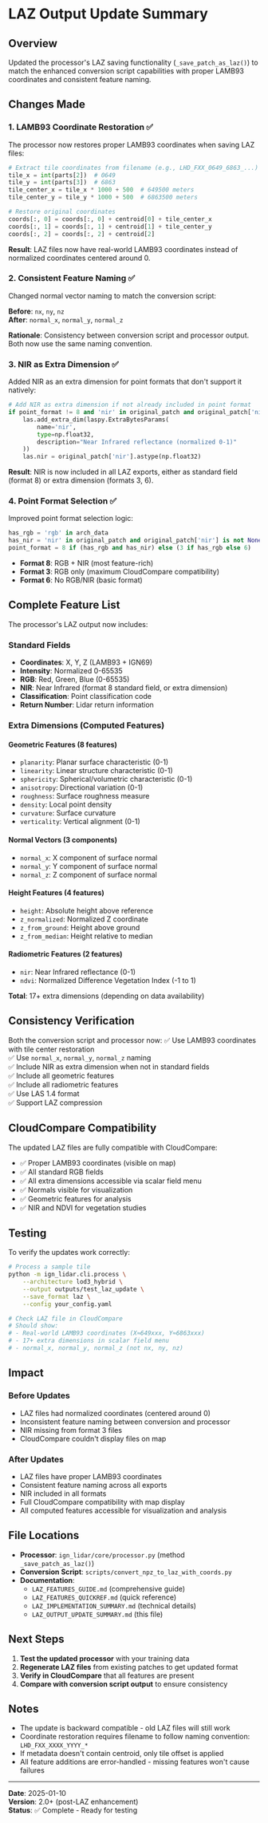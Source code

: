 # LAZ Output Update Summary

## Overview

Updated the processor's LAZ saving functionality (`_save_patch_as_laz()`) to match the enhanced conversion script capabilities with proper LAMB93 coordinates and consistent feature naming.

## Changes Made

### 1. **LAMB93 Coordinate Restoration** ✅

The processor now restores proper LAMB93 coordinates when saving LAZ files:

```python
# Extract tile coordinates from filename (e.g., LHD_FXX_0649_6863_...)
tile_x = int(parts[2])  # 0649
tile_y = int(parts[3])  # 6863
tile_center_x = tile_x * 1000 + 500  # 649500 meters
tile_center_y = tile_y * 1000 + 500  # 6863500 meters

# Restore original coordinates
coords[:, 0] = coords[:, 0] + centroid[0] + tile_center_x
coords[:, 1] = coords[:, 1] + centroid[1] + tile_center_y
coords[:, 2] = coords[:, 2] + centroid[2]
```

**Result**: LAZ files now have real-world LAMB93 coordinates instead of normalized coordinates centered around 0.

### 2. **Consistent Feature Naming** ✅

Changed normal vector naming to match the conversion script:

**Before**: `nx`, `ny`, `nz`  
**After**: `normal_x`, `normal_y`, `normal_z`

**Rationale**: Consistency between conversion script and processor output. Both now use the same naming convention.

### 3. **NIR as Extra Dimension** ✅

Added NIR as an extra dimension for point formats that don't support it natively:

```python
# Add NIR as extra dimension if not already included in point format
if point_format != 8 and 'nir' in original_patch and original_patch['nir'] is not None:
    las.add_extra_dim(laspy.ExtraBytesParams(
        name='nir',
        type=np.float32,
        description="Near Infrared reflectance (normalized 0-1)"
    ))
    las.nir = original_patch['nir'].astype(np.float32)
```

**Result**: NIR is now included in all LAZ exports, either as standard field (format 8) or extra dimension (formats 3, 6).

### 4. **Point Format Selection** ✅

Improved point format selection logic:

```python
has_rgb = 'rgb' in arch_data
has_nir = 'nir' in original_patch and original_patch['nir'] is not None
point_format = 8 if (has_rgb and has_nir) else (3 if has_rgb else 6)
```

- **Format 8**: RGB + NIR (most feature-rich)
- **Format 3**: RGB only (maximum CloudCompare compatibility)
- **Format 6**: No RGB/NIR (basic format)

## Complete Feature List

The processor's LAZ output now includes:

### Standard Fields

- **Coordinates**: X, Y, Z (LAMB93 + IGN69)
- **Intensity**: Normalized 0-65535
- **RGB**: Red, Green, Blue (0-65535)
- **NIR**: Near Infrared (format 8 standard field, or extra dimension)
- **Classification**: Point classification code
- **Return Number**: Lidar return information

### Extra Dimensions (Computed Features)

#### Geometric Features (8 features)

- `planarity`: Planar surface characteristic (0-1)
- `linearity`: Linear structure characteristic (0-1)
- `sphericity`: Spherical/volumetric characteristic (0-1)
- `anisotropy`: Directional variation (0-1)
- `roughness`: Surface roughness measure
- `density`: Local point density
- `curvature`: Surface curvature
- `verticality`: Vertical alignment (0-1)

#### Normal Vectors (3 components)

- `normal_x`: X component of surface normal
- `normal_y`: Y component of surface normal
- `normal_z`: Z component of surface normal

#### Height Features (4 features)

- `height`: Absolute height above reference
- `z_normalized`: Normalized Z coordinate
- `z_from_ground`: Height above ground
- `z_from_median`: Height relative to median

#### Radiometric Features (2 features)

- `nir`: Near Infrared reflectance (0-1)
- `ndvi`: Normalized Difference Vegetation Index (-1 to 1)

**Total**: 17+ extra dimensions (depending on data availability)

## Consistency Verification

Both the conversion script and processor now:
✅ Use LAMB93 coordinates with tile center restoration  
✅ Use `normal_x`, `normal_y`, `normal_z` naming  
✅ Include NIR as extra dimension when not in standard fields  
✅ Include all geometric features  
✅ Include all radiometric features  
✅ Use LAS 1.4 format  
✅ Support LAZ compression

## CloudCompare Compatibility

The updated LAZ files are fully compatible with CloudCompare:

- ✅ Proper LAMB93 coordinates (visible on map)
- ✅ All standard RGB fields
- ✅ All extra dimensions accessible via scalar field menu
- ✅ Normals visible for visualization
- ✅ Geometric features for analysis
- ✅ NIR and NDVI for vegetation studies

## Testing

To verify the updates work correctly:

```bash
# Process a sample tile
python -m ign_lidar.cli.process \
    --architecture lod3_hybrid \
    --output outputs/test_laz_update \
    --save_format laz \
    --config your_config.yaml

# Check LAZ file in CloudCompare
# Should show:
# - Real-world LAMB93 coordinates (X≈649xxx, Y≈6863xxx)
# - 17+ extra dimensions in scalar field menu
# - normal_x, normal_y, normal_z (not nx, ny, nz)
```

## Impact

### Before Updates

- LAZ files had normalized coordinates (centered around 0)
- Inconsistent feature naming between conversion and processor
- NIR missing from format 3 files
- CloudCompare couldn't display files on map

### After Updates

- LAZ files have proper LAMB93 coordinates
- Consistent feature naming across all exports
- NIR included in all formats
- Full CloudCompare compatibility with map display
- All computed features accessible for visualization and analysis

## File Locations

- **Processor**: `ign_lidar/core/processor.py` (method `_save_patch_as_laz()`)
- **Conversion Script**: `scripts/convert_npz_to_laz_with_coords.py`
- **Documentation**:
  - `LAZ_FEATURES_GUIDE.md` (comprehensive guide)
  - `LAZ_FEATURES_QUICKREF.md` (quick reference)
  - `LAZ_IMPLEMENTATION_SUMMARY.md` (technical details)
  - `LAZ_OUTPUT_UPDATE_SUMMARY.md` (this file)

## Next Steps

1. **Test the updated processor** with your training data
2. **Regenerate LAZ files** from existing patches to get updated format
3. **Verify in CloudCompare** that all features are present
4. **Compare with conversion script output** to ensure consistency

## Notes

- The update is backward compatible - old LAZ files will still work
- Coordinate restoration requires filename to follow naming convention: `LHD_FXX_XXXX_YYYY_*`
- If metadata doesn't contain centroid, only tile offset is applied
- All feature additions are error-handled - missing features won't cause failures

---

**Date**: 2025-01-10  
**Version**: 2.0+ (post-LAZ enhancement)  
**Status**: ✅ Complete - Ready for testing

